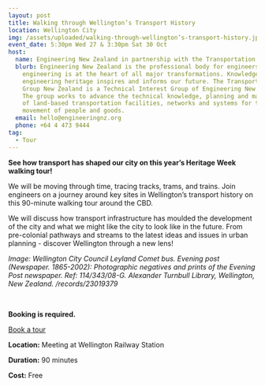 ```yaml
---
layout: post
title: Walking through Wellington’s Transport History
location: Wellington City
img: /assets/uploaded/walking-through-wellington’s-transport-history.jpg
event_date: 5:30pm Wed 27 & 3:30pm Sat 30 Oct
host:
  name: Engineering New Zealand in partnership with the Transportation Group
  blurb: Engineering New Zealand is the professional body for engineers. We think
    engineering is at the heart of all major transformations. Knowledge of our
    engineering heritage inspires and informs our future. The Transportation
    Group New Zealand is a Technical Interest Group of Engineering New Zealand.
    The group works to advance the technical knowledge, planning and management
    of land-based transportation facilities, networks and systems for the
    movement of people and goods.
  email: hello@engineeringnz.org
  phone: +64 4 473 9444
tag:
  - Tour
---
```

**See how transport has shaped our city on this year’s Heritage Week walking tour!** 

We will be moving through time, tracing tracks, trams, and trains. Join engineers on a journey around key sites in Wellington’s transport history on this 90-minute walking tour around the CBD. 

We will discuss how transport infrastructure has moulded the development of the city and what we might like the city to look like in the future. From pre-colonial pathways and streams to the latest ideas and issues in urban planning - discover Wellington through a new lens!

*Image: Wellington City Council Leyland Comet bus. Evening post (Newspaper. 1865-2002): Photographic negatives and prints of the Evening Post newspaper. Ref: 114/343/08-G. Alexander Turnbull Library, Wellington, New Zealand. /records/23019379* 

<br>

**Booking is required.** 

<a href="https://www.engineeringnz.org/courses-events/event/walking-through-wellingtons-transport-history/" class="button">Book a tour</a>

**Location:** Meeting at Wellington Railway Station

**Duration:** 90 minutes

**Cost:** Free
